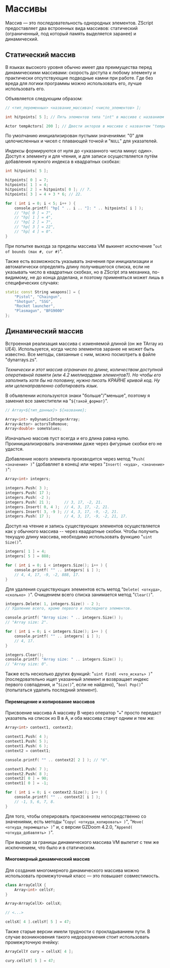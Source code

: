 # Массивы

Массив — это последовательность однородных элементов. ZScript предоставляет два встроенных вида массивов: статический (ограниченный, под который память выделяется заранее) и динамический.

## Статический массив

В языках высокого уровня обычно имеет два преимущества перед динамическими массивами: скорость доступа к любому элементу и практически отсутствующие подводные камни при работе. Где без вреда для логики программы можно использовать его, лучше использовать его.

Объявляется следующим образом:

```CPP
// <тип_переменных> <название_массива>[ <число_элементов> ];

int hitpoints[ 5 ]; // Пять элементов типа "int" в массиве с названием "hitpoints".

Actor tempActors[ 200 ]; // Двести акторов в массиве с названтем "tempActors".
```

По умолчанию инициализирован пустыми значениями: "0" для целочисленных и чисел с плавающей точкой и "`NULL`" для указателей.

Индексы формируются от нуля до <указанного числа минус один>. Доступ к элементу и для чтения, и для записи осуществляется путём добавления нужного индекса в квадратных скобках:

```CPP
int hitpoints[ 5 ];

hitpoints[ 0 ] = 7;
hitpoints[ 1 ] = 4;
hitpoints[ 2 ] = hitpoints[ 0 ]; // 7.
hitpoints[ 3 ] = 4 + 3 * 6; // 22.

for ( int i = 0; i < 5; i++ ) {
    console.printf( "hp[ " .. i .. "]: " .. hitpoints[ i ] );
    // "hp[ 0 ] = 7",
    // "hp[ 1 ] = 4",
    // "hp[ 2 ] = 7",
    // "hp[ 3 ] = 22",
    // "hp[ 4 ] = 0".
}
```

При попытке выхода за пределы массива VM выкинет исключение "`out of bounds (max #, cur #)`".

Также есть возможность указывать значения при инициализации и автоматически определять длину получившегося списка, если не указывать число в квадратных скобках, но в ZScript эта механика, по-видимому, не до конца доделана, и поэтому применяться может лишь в специфических случаях:

```CPP
static const String weapons[] = {
    "Pistol", "Chaingun",
    "Shotgun", "SSG",
    "Rocket launcher",
    "Plasmagun", "BFG9000"
};
```


## Динамический массив

Встроенная реализация массива с изменяемой длиной (он же TArray из UE4). Используется, когда число элементов заранее не может быть известно. Все методы, связанные с ним, можно посмотреть в файле "dynarrays.zs".

_Технически и этот массив ограничен по длине, количеством доступной оперативной памяти (или 4.2 миллиардами элементов?). Но чтобы его заполнить хотя бы на половину, нужно писать КРАЙНЕ кривой код. Ну или целенаправленно саботировать язык._

В объявлении используются знаки "больше"/"меньше", поэтому я заменил все заместители на "`${такой_формат}`".

```CPP
// Array<${тип_данных}> ${название};

Array<int> myDynamicIntegerArray;
Array<Actor> actorsToRemove;
Array<double> someValues;
```

Изначально массив пуст всегда и его длина равна нулю. Проинициализировать значениями даже через фигурные скобки его не удастся.

Добавление нового элемента производится через метод "`Push( <значение> )`" (добавляет в конец) или через "`Insert( <куда>, <значение> )`":

```CPP
Array<int> integers;

integers.Push( 3 );
integers.Push( 17 );
integers.Push( -2 );
integers.Push( 21 );      // 3, 17, -2, 21.
integers.Insert( 0, 4 );  // 4, 3, 17, -2, 21.
integers.Insert( 3, -9 ); // 4, 3, 17, -9, -2, 21.
integers.Push( 17 );      // 4, 3, 17, -9, -2, 21, 17.
```

Доступ на чтение и запись существующих элементов осуществляется как у обычного массива -- через квадратные скобки. Чтобы получить текущую длину массива, необходимо использовать функцию "`uint Size()`".

```CPP
integers[ 1 ] = 4;
integers[ 5 ] = 888;

for ( int i = 0; i < integers.Size(); i++ ) {
    console.printf( "" .. integers[ i ] );
    // 4, 4, 17, -9, -2, 888, 17.
}
```

Для удаления существующих элементов есть метод "`Delete( <откуда>, <сколько> )`". Очищением всего списка занимается метод "`Clear()`".

```CPP
integers.Delete( 1, integers.Size() - 2 );
// Удаление всего, кроме первого и последнего элементов.

console.printf( "Array size: " .. integers.Size() );
// "Array size: 2".

for ( int i = 0; i < integers.Size(); i++ ) {
    console.printf( "" .. integers[ i ] );
    // 4, 17.
}

integers.Clear();
console.printf( "Array size: " .. integers.Size() );
// "Array size: 0".
```

Также есть несколько других функций: "`uint Find( <что_искать> )`" (последовательно ищет указанный элемент и возвращает индекс первого совпадения, и "`Size()`", если не найдено), "`bool Pop()`" (попытаться удалить последний элемент).

#### Перемещение и копирование массивов

Присвоение массива A массиву B через оператор "`=`" просто передаст указатель на список из B в A, и оба массива станут одним и тем же:

```CPP
Array<int> context1, context2;

context1.Push( 4 );
context1.Push( 5 );
context1.Push( 6 );
context2 = context1;

console.printf( "" .. context2[ 2 ] ); // "6".

context1.Push( 7 );
context2.Push( 8 );
context2[ 0 ] = 90;
context1[ 0 ] = -1;

for ( int i = 0; i < context2.Size(); i++ ) {
    console.printf( "" .. context2[ i ] );
    // -1, 5, 6, 7, 8.
}
```

Для того, чтобы оперировать присвоением непосредственно со значениями, есть методы "`Copy( <откуда_копировать> )`", "`Move( <откуда_перемещать> )`" и, с версии GZDoom 4.2.0, "`Append( <откуда_добавлять> )`".

При выходе за границы динамического массива VM вылетит с тем же исключением, что было и в статическом.

#### Многомерный динамический массив

Для создания многомерного динамического массива можно использовать промежуточный класс — это повышает совместимость.

```CPP
class ArrayCellX {
    Array<int> cellsY;
}

Array<ArrayCellX> cellsX;

// <...>

cellsX[ 4 ].cellsY[ 5 ] = 47;

```

Также старые версии имели трудности с прокладыванием пути. В случае возникновения такого недоразумения стоит использовать промежуточную ячейку:

```CPP
ArrayCellY cury = cellsX[ 4 ];

cury.cellsY[ 5 ] = 47;
```
